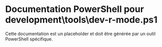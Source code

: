 # Documentation PowerShell pour development\tools\dev-r-mode.ps1

Cette documentation est un placeholder et doit être générée par un outil PowerShell spécifique.
